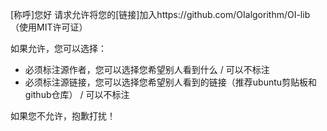 [称呼]您好
请求允许将您的[链接]加入https://github.com/OIalgorithm/OI-lib （使用MIT许可证）

如果允许，您可以选择：
* 必须标注源作者，您可以选择您希望别人看到什么 / 可以不标注
* 必须标注源链接，您可以选择您希望别人看到的链接（推荐ubuntu剪贴板和github仓库） / 可以不标注

如果您不允许，抱歉打扰！
